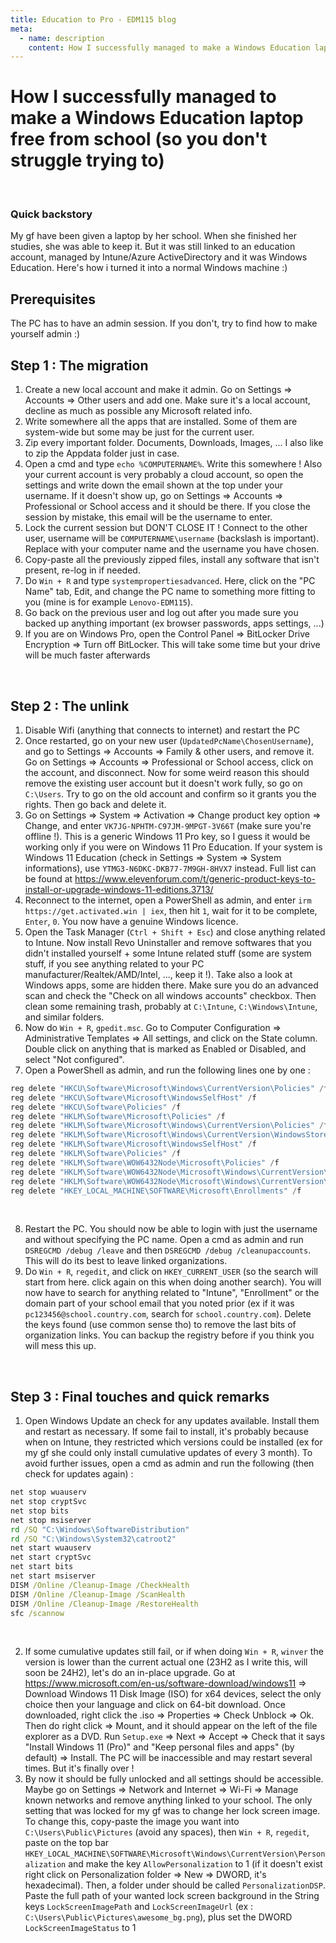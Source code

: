 ```yaml
---
title: Education to Pro - EDM115 blog
meta:
  - name: description
    content: How I successfully managed to make a Windows Education laptop free from school (so you don't struggle trying to)
---
```


# How I successfully managed to make a Windows Education laptop free from school (so you don't struggle trying to)
<br>

### Quick backstory
My gf have been given a laptop by her school. When she finished her studies, she was able to keep it. But it was still linked to an education account, managed by Intune/Azure ActiveDirectory and it was Windows Education. Here's how i turned it into a normal Windows machine \:)
<br>

## Prerequisites
The PC has to have an admin session. If you don't, try to find how to make yourself admin \:)
<br>

## Step 1 : The migration
01. Create a new local account and make it admin. Go on Settings => Accounts => Other users and add one. Make sure it's a local account, decline as much as possible any Microsoft related info.
02. Write somewhere all the apps that are installed. Some of them are system-wide but some may be just for the current user.
03. Zip every important folder. Documents, Downloads, Images, ... I also like to zip the Appdata folder just in case.
04. Open a cmd and type `echo %COMPUTERNAME%`. Write this somewhere ! Also your current account is very probably a cloud account, so open the settings and write down the email shown at the top under your username. If it doesn't show up, go on Settings => Accounts => Professional or School access and it should be there. If you close the session by mistake, this email will be the username to enter.
05. Lock the current session but DON'T CLOSE IT ! Connect to the other user, username will be `COMPUTERNAME\username` (backslash is important). Replace with your computer name and the username you have chosen.
06. Copy-paste all the previously zipped files, install any software that isn't present, re-log in if needed.
07. Do `Win + R` and type `systempropertiesadvanced`. Here, click on the "PC Name" tab, Edit, and change the PC name to something more fitting to you (mine is for example `Lenovo-EDM115`).
08. Go back on the previous user and log out after you made sure you backed up anything important (ex browser passwords, apps settings, ...)
09. If you are on Windows Pro, open the Control Panel => BitLocker Drive Encryption => Turn off BitLocker. This will take some time but your drive will be much faster afterwards
<br>

## Step 2 : The unlink
01. Disable Wifi (anything that connects to internet) and restart the PC
02. Once restarted, go on your new user (`UpdatedPcName\ChosenUsername`), and go to Settings => Accounts => Family & other users, and remove it. Go on Settings => Accounts => Professional or School access, click on the account, and disconnect. Now for some weird reason this should remove the existing user account but it doesn't work fully, so go on `C:\Users`. Try to go on the old account and confirm so it grants you the rights. Then go back and delete it.
03. Go on Settings => System => Activation => Change product key option => Change, and enter `VK7JG-NPHTM-C97JM-9MPGT-3V66T` (make sure you're offline !). This is a generic Windows 11 Pro key, so I guess it would be working only if you were on Windows 11 Pro Education. If your system is Windows 11 Education (check in Settings => System => System informations), use `YTMG3-N6DKC-DKB77-7M9GH-8HVX7` instead. Full list can be found at https://www.elevenforum.com/t/generic-product-keys-to-install-or-upgrade-windows-11-editions.3713/
04. Reconnect to the internet, open a PowerShell as admin, and enter `irm https://get.activated.win | iex`, then hit `1`, wait for it to be complete, `Enter`, `0`. You now have a genuine Windows licence.
05. Open the Task Manager (`Ctrl + Shift + Esc`) and close anything related to Intune. Now install Revo Uninstaller and remove softwares that you didn't installed yourself + some Intune related stuff (some are system stuff, if you see anything related to your PC manufacturer/Realtek/AMD/Intel, ..., keep it !). Take also a look at Windows apps, some are hidden there. Make sure you do an advanced scan and check the "Check on all windows accounts" checkbox. Then clean some remaining trash, probably at `C:\Intune`, `C:\Windows\Intune`, and similar folders.
06. Now do `Win + R`, `gpedit.msc`. Go to Computer Configuration => Administrative Templates => All settings, and click on the State column. Double click on anything that is marked as Enabled or Disabled, and select "Not configured".
07. Open a PowerShell as admin, and run the following lines one by one :
```powershell
reg delete "HKCU\Software\Microsoft\Windows\CurrentVersion\Policies" /f
reg delete "HKCU\Software\Microsoft\WindowsSelfHost" /f
reg delete "HKCU\Software\Policies" /f
reg delete "HKLM\Software\Microsoft\Policies" /f
reg delete "HKLM\Software\Microsoft\Windows\CurrentVersion\Policies" /f
reg delete "HKLM\Software\Microsoft\Windows\CurrentVersion\WindowsStore\WindowsUpdate" /f
reg delete "HKLM\Software\Microsoft\WindowsSelfHost" /f
reg delete "HKLM\Software\Policies" /f
reg delete "HKLM\Software\WOW6432Node\Microsoft\Policies" /f
reg delete "HKLM\Software\WOW6432Node\Microsoft\Windows\CurrentVersion\Policies" /f
reg delete "HKLM\Software\WOW6432Node\Microsoft\Windows\CurrentVersion\WindowsStore\WindowsUpdate" /f
reg delete "HKEY_LOCAL_MACHINE\SOFTWARE\Microsoft\Enrollments" /f
```
<br>

08. Restart the PC. You should now be able to login with just the username and without specifying the PC name. Open a cmd as admin and run `DSREGCMD /debug /leave` and then `DSREGCMD /debug /cleanupaccounts`. This will do its best to leave linked organizations.
09. Do `Win + R`, `regedit`, and click on `HKEY_CURRENT_USER` (so the search will start from here. click again on this when doing another search). You will now have to search for anything related to "Intune", "Enrollment" or the domain part of your school email that you noted prior (ex if it was `pc123456@school.country.com`, search for `school.country.com`). Delete the keys found (use common sense tho) to remove the last bits of organization links. You can backup the registry before if you think you will mess this up.
<br>

## Step 3 : Final touches and quick remarks
01. Open Windows Update an check for any updates available. Install them and restart as necessary. If some fail to install, it's probably because when on Intune, they restricted which versions could be installed (ex for my gf she could only install cumulative updates of every 3 month). To avoid further issues, open a cmd as admin and run the following (then check for updates again) :
```cmd
net stop wuauserv
net stop cryptSvc
net stop bits
net stop msiserver
rd /SQ "C:\Windows\SoftwareDistribution"
rd /SQ "C:\Windows\System32\catroot2"
net start wuauserv
net start cryptSvc
net start bits
net start msiserver
DISM /Online /Cleanup-Image /CheckHealth
DISM /Online /Cleanup-Image /ScanHealth
DISM /Online /Cleanup-Image /RestoreHealth
sfc /scannow
```
<br>

02. If some cumulative updates still fail, or if when doing `Win + R`, `winver` the version is lower than the current actual one (23H2 as I write this, will soon be 24H2), let's do an in-place upgrade. Go at https://www.microsoft.com/en-us/software-download/windows11 => Download Windows 11 Disk Image (ISO) for x64 devices, select the only choice then your language and click on 64-bit download. Once downloaded, right click the .iso => Properties => Check Unblock => Ok. Then do right click => Mount, and it should appear on the left of the file explorer as a DVD. Run `Setup.exe` => Next => Accept => Check that it says "Install Windows 11 (Pro)" and "Keep personal files and apps" (by default) => Install. The PC will be inaccessible and may restart several times. But it's finally over !
03. By now it should be fully unlocked and all settings should be accessible. Maybe go on Settings => Network and Internet => Wi-Fi => Manage known networks and remove anything linked to your school. The only setting that was locked for my gf was to change her lock screen image. To change this, copy-paste the image you want into `C:\Users\Public\Pictures` (avoid any spaces), then `Win + R`, `regedit`, paste on the top bar `HKEY_LOCAL_MACHINE\SOFTWARE\Microsoft\Windows\CurrentVersion\Personalization` and make the key `AllowPersonalization` to 1 (if it doesn't exist right click on Personalization folder => New => DWORD, it's hexadecimal). Then, a folder under should be called `PersonalizationDSP`. Paste the full path of your wanted lock screen background in the String keys `LockScreenImagePath` and `LockScreenImageUrl` (ex : `C:\Users\Public\Pictures\awesome_bg.png`), plus set the DWORD `LockScreenImageStatus` to 1
